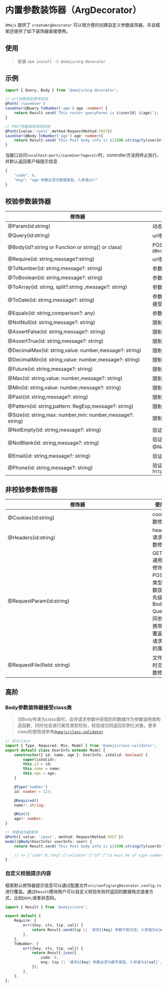 # 内置参数装饰器（ArgDecorator）

`UMajs` 提供了 `createArgDecorator` 可以很方便的创建自定义参数装饰器，并且框架还提供了如下装饰器直接使用。

## 使用

> 安装 `npm install -S @umajs/arg-decorator`

## 示例

```ts
import { Query, Body } from '@umajs/arg-decorator';

// url参数类型修饰校验
@Path('/saveUser')
saveUser(@Query.ToNumber('age') age :number) {
    return Result.send(`This router queryParms is ${userId} ${age}`);
}

// POST参数类型修饰校验
@Path({value:'/post',method:RequestMethod.POST})
saveUser(@Body.ToNumber('age') age: number){
    return Result.send(`This Post body info is ${JSON.stringify(userInfo)}`);
}
```

当接口访问`localhost:port//saveUser?age=str`时，controller方法将终止执行，并默认返回客户端提示信息

```js
{
    "code": 0,
    "msg": "age 参数必须为数据类型。入参值str"
}
```

## 校验参数装饰器

|  <div style="width:450px">修饰器</div> | <div style="width:200px">使用说明</div> |
---|---
@Param(id:string) | 动态路由参数修饰
@Query(id:string) | url参数修饰器
@Body(id?:string or Function or string[] or class) | POST请求参数修饰器 `@Body() body:class`  or `@Body('id') id:any` or  `@Body(['name','age']) user: {name:any,age:any}`
@Require(id: string,message?:string) | url参数修饰并做必填校验
@ToNumber(id: string,message?: string) | 参数修饰并类型转换为number类型  类型转换失败则会终止函数执行并返回提示内容
@ToBoolean(id: string,message?: string) |参数修饰并类型转换布尔类型 类型转换失败则会终止函数执行并返回提示内容
@ToArray(id: string, split?:string ,message?: string) |参数修饰并类型转换数组 类型转换失败则会终止函数执行并返回提示内容
@ToDate(id: string,message?: string) | 参数修饰并类型转换为date类型  类型转换失败则会终止函数执行并返回提示内容 备注：参数接受如果为数字也会按照时间强制转换为时间格式。
@Equals(id: string,comparison?: any) | 参数修饰并做值对比校验
@NotNull(id: string,message?: string) | 限制必须不为null
@AssertFalse(id: string,message?: string) | 限制必须为false
@AssertTrue(id: string,message?: string) | 限制必须为true
@DecimalMax(id: string,value: number,message?: string) | 限制必须为一个不大于指定值的数字
@DecimalMin(id: string,value: number,message?: string) | 限制必须为一个不小于指定值的数字
@Future(id: string,message?: string) | 限制必须是一个将来的日期
@Max(id: string,value: number,message?: string) | 限制必须为一个不大于指定值的数字
@Min(id: string,value: number,message?: string) | 限制必须为一个不小于指定值的数字
@Past(id: string,message?: string) | 限制必须是一个过去的日期
@Pattern(id: string,pattern: RegExp,message?: string) | 限制必须符合指定的正则表达式
@Size(id: string,max: number,min: number,message?: string) | 限制字符长度必须在min到max之间
@NotEmpty(id: string,message?: string) | 验证注解的元素值不为null且不为空（字符串长度不为0、集合大小不为0）
@NotBlank(id: string,message?: string) | 验证注解的元素值不为空（不为null、去除首位空格后长度为0），不同于@NotEmpty，@NotBlank只应用于字符串且在比较时会去除字符串的空格
@Email(id: string,message?: string) | 验证注解的元素值是Email
@Phone(id: string,message?: string) | 验证元素值是手机号 具体格式参考`https://github.com/validatorjs/validator.js/blob/master/src/lib/isMobilePhone.js`

## 非校验参数修饰器

| <div style="width:450px">修饰器</div>                      | 使用说明                                                                                                               |
| --------------------------- | ---------------------------------------------------------------------------------------------------------------------- |
| @Cookies(id:string)         | cookies 参数修饰器                                                                                                     |
| @Headers(id:string)         | headers 请求头参数修饰器                                                                                               |
| @RequestParam(id:string)    | GET/POST 通用参数修饰器，POST 请求类型时参数获取优先级为：Body < Query 相同参数 url 携带参数覆盖 body 请求体中的属性值 |
| @RequestFile(field: string) | 文件上传时文件参数修饰器                                                                                               |

## 高阶

### Body参数装饰器接受class类

> 当Body传递为class类时，会将请求参数中获取到的数据作为参数调用类构造函数，同时也会进行属性类型校验，校验成功则返回实例化对象。更多class的使用请参考[`@umajs/class-validator`](https://github.com/Umajs/class-validator)

```ts
// 定义class
import { Type, Required, Min, Model } from '@umajs/class-validator';
export default class UserInfo extends Model {
    constructor({ id, name, age }: UserInfo, isValid: boolean) {
        super(isValid);
        this.id = id;
        this.name = name;
        this.age = age;
    }

    @Type('number')
    id: number = 123;

    @Required()
    name?: string;

    @Min(0)
    age?: number;
}

// 参数装饰器使用
@Path({ value: '/post', method: RequestMethod.POST })
model(@Body(UserInfo) userInfo: user) {
    return Result.send(`This Post body info is ${JSON.stringify(userInfo)}`);

    // >> {"code":0,"msg":{"validate":{"id":["id must be of type number."],"name":["name is required."],"age":["age must be greater than 0."]},"parms":{"id":"1","age":-10}}}
}

```

### 自定义校验提示内容

框架默认修饰器提示信息可以通过配置文件`src/config/argDecorator.config.ts`进行覆盖。通过`Result`模块用户可以自定义校验失败时返回的数据格式或者方式，比如json,或者状态码。

```ts
import { Result } from '@umajs/core';

export default {
    Require: {
        err({key, ctx, tip, val}) {
            return Result.send(tip || `请求${key} 参数不能为空。入参值为${val}`,403);
        },
    },
    ToNumber: {
        err({key, ctx, tip, val}) {
            return Result.json({
                code: 0,
                msg: tip || `请求${key} 参数必须为数字类型。入参值为${val}`,
            });
        },
    },
};

```